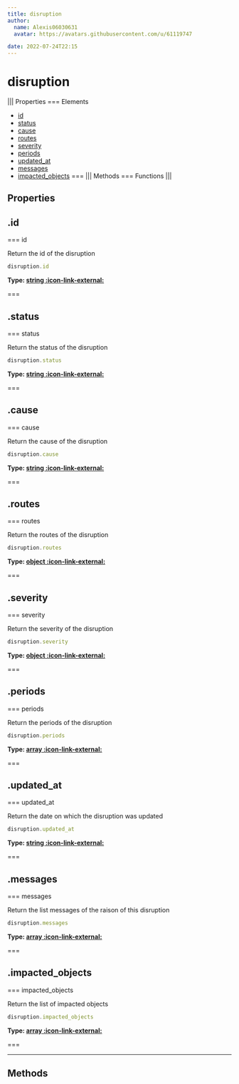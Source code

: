 ```yaml
---
title: disruption
author:
  name: Alexis06030631
  avatar: https://avatars.githubusercontent.com/u/61119747

date: 2022-07-24T22:15
---
```


# disruption

||| Properties
=== Elements
- [id](#id)
- [status](#status)
- [cause](#cause)
- [routes](#routes)
- [severity](#severity)
- [periods](#periods)
- [updated_at](#updated_at)
- [messages](#messages)
- [impacted_objects](#impacted_objects)
===
||| Methods
=== Functions
|||
## Properties
## .id

=== id

Return the id of the disruption


```javascript
disruption.id
```
**Type: [string :icon-link-external:](https://developer.mozilla.org/en-US/docs/Web/JavaScript/Reference/Global_Objects/String)**

===

## .status

=== status

Return the status of the disruption


```javascript
disruption.status
```
**Type: [string :icon-link-external:](https://developer.mozilla.org/en-US/docs/Web/JavaScript/Reference/Global_Objects/String)**

===

## .cause

=== cause

Return the cause of the disruption


```javascript
disruption.cause
```
**Type: [string :icon-link-external:](https://developer.mozilla.org/en-US/docs/Web/JavaScript/Reference/Global_Objects/String)**

===

## .routes

=== routes

Return the routes of the disruption


```javascript
disruption.routes
```
**Type: [object :icon-link-external:](https://developer.mozilla.org/en-US/docs/Web/JavaScript/Reference/Global_Objects/Object)**

===

## .severity

=== severity

Return the severity of the disruption


```javascript
disruption.severity
```
**Type: [object :icon-link-external:](https://developer.mozilla.org/en-US/docs/Web/JavaScript/Reference/Global_Objects/Object)**

===

## .periods

=== periods

Return the periods of the disruption


```javascript
disruption.periods
```
**Type: [array :icon-link-external:](https://developer.mozilla.org/en-US/docs/Web/JavaScript/Reference/Global_Objects/Array)**

===

## .updated_at

=== updated_at

Return the date on which the disruption was updated


```javascript
disruption.updated_at
```
**Type: [string :icon-link-external:](https://developer.mozilla.org/en-US/docs/Web/JavaScript/Reference/Global_Objects/String)**

===

## .messages

=== messages

Return the list messages of the raison of this disruption


```javascript
disruption.messages
```
**Type: [array :icon-link-external:](https://developer.mozilla.org/en-US/docs/Web/JavaScript/Reference/Global_Objects/Array)**

===

## .impacted_objects

=== impacted_objects

Return the list of impacted objects


```javascript
disruption.impacted_objects
```
**Type: [array :icon-link-external:](https://developer.mozilla.org/en-US/docs/Web/JavaScript/Reference/Global_Objects/Array)**

===

---
## Methods
